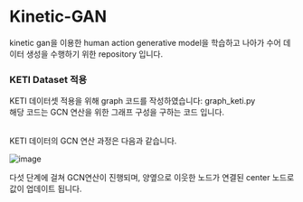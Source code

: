 # Kinetic-GAN  
kinetic gan을 이용한 human action generative model을 학습하고 나아가 수어 데이터 생성을 수행하기 위한 repository 입니다.  

### KETI Dataset 적용  
KETI 데이터셋 적용을 위해 graph 코드를 작성하였습니다: graph_keti.py  
해당 코드는 GCN 연산을 위한 그래프 구성을 구하는 코드 입니다.  

</br> 
KETI 데이터의 GCN 연산 과정은 다음과 같습니다.  

![image](https://github.com/Neural-IntLab/Kinetic_GAN_LimSuH/assets/82634312/e8707e0a-86e0-46f5-b9b4-b29aa1fb5e2c)  

다섯 단계에 걸쳐 GCN연산이 진행되며, 양옆으로 이웃한 노드가 연결된 center 노드로 값이 업데이트 됩니다.  

